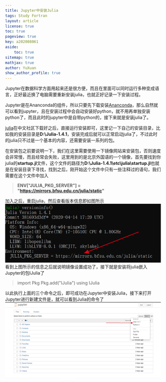 ```yaml
---
title: Jupyter中安装Julia
tags: Study Fortran
layout: article
license: true
toc: true
pageview: true
key: a202008061
aside:
    toc: true
sitemap: true
mathjax: true
author: YuXuan
show_author_profile: true
---
```

Jupyter在数据科学方面用起来还是很方便，而且在里面可以同时运行多种变成语言，正好最近换了电脑需要重新安装julia，也就正好记录一下安装过程。
<!--more-->
Jupyter是在Ananconda的组件，所以只要先下载安装[Ananconda](https://www.anaconda.com/)，那么自然就可以看到jupyter，且在安装过程中会自动安装好python，就不用再单独安装python了，而且此时的jupyter中是自带python的，接下来就是安装julia了。

[julia](https://cn.julialang.org/downloads/)在中文社区下载好之后，直接运行安装即可，这里记一下自己的安装目录，比如我的安装目录是**D:\Julia-1.4.1**，安装完成后就可以正常启动julia了，不过此时的julia只不过是一个基本的内容，还需要安装一系列的包。

在安装包之前要说明一下，我们在这里需要使用一下镜像网站来安装包，否则速度会非常慢，而且经常会失败，这里用到的是北京外国语的一个镜像，首先要找到你julia的**startup.jl**文件，这个文件的路径为**D:\Julia-1.4.1\etc\julia\startup.jl**也就是在安装目录下寻找，找到之后，刚开始这个文件中只有一些注释过的语句，我们需要在这个文件中加入
> **ENV["JULIA_PKG_SERVER"] = "https://mirrors.bfsu.edu.cn/julia/static"**

加入之后，重启julia，然后查看版本信息即如图所示
![png](/assets/images/Julia/julia-jupyter.png)
看到上图所示的信息之后就说明镜像设置成功了，接下就是安装将julia嵌入Jupyter的包IJulia了
> import Pkg
Pkg.add("IJulia")
using IJulia
 
以此执行上面的三个命令之后，即可成功在Jupyter中安装Julia，接下来打开Jupyter进行新建文件是，就可以看到Julia的命令了
![png](/assets/images/Julia/julia2.png)